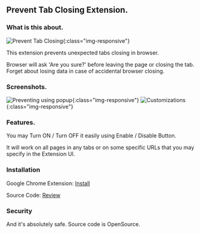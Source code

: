 ## Prevent Tab Closing Extension.

### What is this about.

![Prevent Tab Closing](/img/icon.png){:class="img-responsive"}

This extension prevents unexpected tabs closing in browser.

Browser will ask 'Are you sure?' before leaving the page or closing the tab. Forget about losing data in case of accidental browser closing.

### Screenshots.

![Preventing using popup](/img/screen1.png){:class="img-responsive"}
![Customizations](/img/screen2.png){:class="img-responsive"}

### Features.

You may Turn ON / Turn OFF it easily using Enable / Disable Button.

It will work on all pages in any tabs or on some specific URLs that you may specify in the Extension UI.

### Installation

Google Chrome Extension: [Install](https://chrome.google.com/webstore/detail/prevent-tab-closing/jilanldohabpfcpgihdcadeffoopefbb)

Source Code: [Review](https://github.com/shoshins/prevent-tab-closing)

### Security

And it's absolutely safe. Source code is OpenSource.
